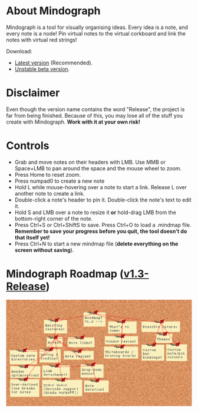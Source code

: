 # About Mindograph
Mindograph is a tool for visually organising ideas.
Every idea is a note, and every note is a node! Pin virtual notes to the virtual corkboard and link the notes with virtual red strings!

Download:
- [Latest version](https://github.com/KaniSama/Mindograph/raw/master/Mindograph%20Finale.zip) (Recommended).
- [Unstable beta version](https://github.com/KaniSama/Mindograph/raw/beta-features/Mindograph%20Finale.zip).

# Disclaimer
Even though the version name contains the word "Release", the project is far from being finished. Because of this, you may lose all of the stuff you create with Mindograph. **Work with it at your own risk!**

# Controls
- Grab and move notes on their headers with LMB. Use MMB or Space+LMB to pan around the space and the mouse wheel to zoom.
- Press Home to reset zoom.
- Press numpad0 to create a new note
- Hold L while mouse-hovering over a note to start a link. Release L over another note to create a link.
- Double-click a note's header to pin it. Double-click the note's text to edit it.
- Hold S and LMB over a note to resize it **or** hold-drag LMB from the bottom-right corner of the note.
- Press Ctrl+S or Ctrl+ShiftS to save. Press Ctrl+O to load a .mindmap file.
**Remember to save your progress before you quit, the tool doesn't do that itself yet!**
- Press Ctrl+N to start a new mindmap file (**delete everything on the screen without saving**).

# Mindograph Roadmap ([v1.3-Release](https://github.com/KaniSama/Mindograph/commit/master))
![Roadmap](https://github.com/KaniSama/Mindograph/blob/master/SourceCode(GMS2.2)/roadmap.png?raw=true)
